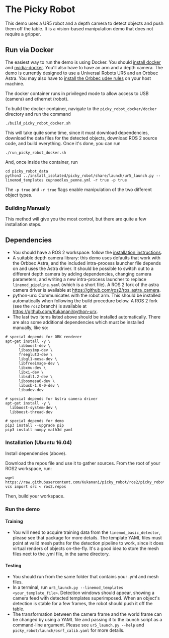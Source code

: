 # The Picky Robot

This demo uses a UR5 robot and a depth camera to detect objects
and push them off the table. It is a vision-based manipulation demo
that does not require a gripper.

## Run via Docker

The easiest way to run the demo is using Docker. You should
[install docker](https://docs.docker.com/engine/installation/)
and [nvidia-docker](https://github.com/NVIDIA/nvidia-docker). You'll also have
to have an arm and a depth camera. The demo is currently designed to use a
Universal Robots UR5 and an Orbbec Astra. You may also have to [install the
Orbbec udev rules](http://wiki.ros.org/astra_camera) on your host machine.

The docker container runs in privileged mode to allow access to USB (camera) and
ethernet (robot).

To build the docker container, navigate to the `picky_robot_docker/docker`
directory and run the command

```
./build_picky_robot_docker.sh
```

This will take quite some time, since it must download dependencies, download
the data files for the detected objects, download ROS 2 source code, and build
everything. Once it's done, you can run

```
./run_picky_robot_docker.sh
```

And, once inside the container, run

```
cd picky_robot_data
python3 ../install_isolated/picky_robot/share/launch/ur5_launch.py --linemod_templates cupnoodles_penne.yml -r true -p true
```

The `-p true` and `-r true` flags enable manipulation of the two different object types.

### Building Manually

This method will give you the most control, but there are quite a few installation
steps.

## Dependencies

  - You should have a ROS 2 workspace: follow the [installation instructions](https://github.com/ros2/ros2/wiki/Installation).
  - A suitable depth camera library: this demo uses defaults that work
    with the Orbbec Astra, and the included intra-process launcher file
    depends on and uses the Astra driver. It should be possible to switch
    out to a different depth camera by adding dependencies, changing camera
    parameters, and writing a new intra-process launcher to replace
    `linemod_pipeline.yaml` (which is a short file). A ROS 2 fork of the astra
    camera driver is available at https://github.com/ros2/ros_astra_camera.
  - python-urx: Communicates with the robot arm. This should be installed
    automatically when following the build procedure below. A ROS 2 fork (see
    the `ros2` branch) is available at https://github.com/Kukanani/python-urx.
  - The last two items listed above should be installed automatically. There are
    also some additional dependencies which must be installed manually, like so:

```
# special depends for ORK renderer
apt-get install -y \
      libboost-dev \
      libassimp-dev \
      freeglut3-dev \
      libgl1-mesa-dev \
      libfreeimage-dev \
      libxmu-dev \
      libxi-dev \
      libsdl1.2-dev \
      libosmesa6-dev \
      libusb-1.0-0-dev \
      libudev-dev

# special depends for Astra camera driver
apt-get install -y \
  libboost-system-dev \
  libboost-thread-dev

# special depends for demo
pip3 install --upgrade pip
pip3 install numpy math3d yaml
```

### Installation (Ubuntu 16.04)

Install dependencies (above).

Download the repos file and use it to gather sources. From the root of your ROS2
workspace, run:
```
wget https://raw.githubusercontent.com/Kukanani/picky_robot/ros2/picky_robot.repos
vcs import src < ros2.repos
```

Then, build your workspace.

### Run the demo

#### Training

  - You will need to acquire training data from the `linemod_basic_detector`,
    please see that package for more details. The template YAML files must point
    at valid mesh paths for the detection pipeline to work, since it does
    virtual renders of objects on-the-fly. It's a good idea to store the mesh
    files next to the .yml file, in the same directory.

#### Testing

  - You should run from the same folder that contains your .yml and mesh files.
  - In a terminal, run `ur5_launch.py --linemod_templates <your_template_file>`.
    Detection windows should appear, showing a camera feed with detected
    templates superimposed. When an object's detection is stable for a few frames,
    the robot should push it off the table.
  - The transformation between the camera frame and the world frame can be changed
    by using a YAML file and passing it to the launch script as a command-line
    argument. Please see `ur5_launch.py --help` and
    `picky_robot/launch/osrf_calib.yaml` for more details.

